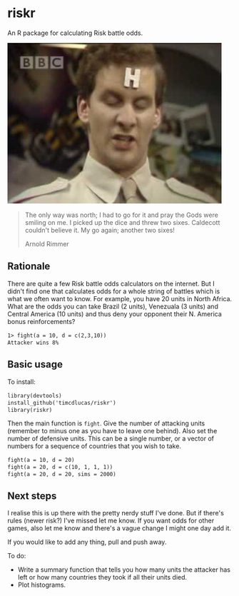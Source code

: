 riskr
======


An R package for calculating Risk battle odds.

![Rimmer from Red Dwarf](hqdefault.jpg)

> The only way was north; I had to go for it and pray the Gods were smiling on me. 
> I picked up the dice and threw two sixes. Caldecott couldn't believe it. 
> My go again; another two sixes!
>
> Arnold Rimmer


Rationale
----------

There are quite a few Risk battle odds calculators on the internet. 
But I didn't find one that calculates odds for a whole string of battles which is what we often want to know.
For example, you have 20 units in North Africa. 
What are the odds you can take Brazil (2 units), Venezuala (3 units) and Central America (10 units) and thus deny your opponent their N. America bonus reinforcements?

    1> fight(a = 10, d = c(2,3,10))
    Attacker wins 8%


Basic usage
------------

To install:

    library(devtools)
    install_github('timcdlucas/riskr')
    library(riskr)

Then the main function is `fight`. 
Give the number of attacking units (remember to minus one as you have to leave one behind). 
Also set the number of defensive units. This can be a single number, or a vector of numbers for a sequence of countries that you wish to take.

    fight(a = 10, d = 20)
    fight(a = 20, d = c(10, 1, 1, 1))
    fight(a = 20, d = 20, sims = 2000)




Next steps
------------

I realise this is up there with the pretty nerdy stuff I've done. But if there's rules (newer risk?) I've missed let me know. 
If you want odds for other games, also let me know and there's a vague change I might one day add it.

If you would like to add any thing, pull and push away.

To do: 
- Write a summary function that tells you how many units the attacker has left or how many countries they took if all their units died.
- Plot histograms.


